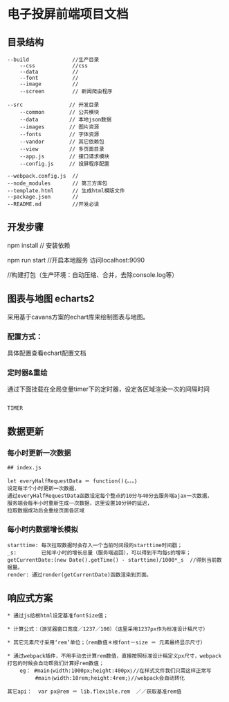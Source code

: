 # 电子投屏前端项目文档
## 目录结构
```
--build              //生产目录
	--css            //css
	--data           //
	--font           //
	--image          //
	--screen         // 新闻爬虫程序    

--src               // 开发目录
	--common        // 公共模块
	--data          // 本地json数据
	--images        // 图片资源
	--fonts         // 字体资源
	--vandor        // 其它依赖包
	--view          // 多页面目录
	--app.js        // 接口请求模块
	--config.js     // 投屏程序配置
	
--webpack.config.js  // 
--node_modules       // 第三方库包 
--template.html      // 生成html模版文件
--package.json       //
--README.md          //开发必读

```




## 开发步骤
npm install    // 安装依赖

npm run start  //开启本地服务 访问localhost:9090

  //构建打包（生产环境：自动压缩、合并，去除console.log等）


## 图表与地图 echarts2
采用基于cavans方案的echart库来绘制图表与地图。


### 配置方式：
具体配置查看echart配置文档

### 定时器&重绘

通过下面挂载在全局变量timer下的定时器，设定各区域渲染一次的间隔时间

```

TIMER

```




## 数据更新
### 每小时更新一次数据

```
## index.js

let everyHalfRequestData ＝ function()｛。。。｝
设定每半个小时更新一次数据，
通过everyHalfRequestData函数设定每个整点的10分与40分去服务端ajax一次数据，
服务端会每半小时重新生成一次数据，这里设置10分钟的延迟，
拉取数据成功后会重绘页面各区域
```

### 每小时内数据增长模拟
```
starttime: 每次拉取数据时会存入一个当前时间段的starttime时间戳；
_s: 	   已知半小时的增长总量（服务端返回），可以得到平均每s的增率；
getCurrentDate:(new Date().getTime() - starttime)/1000*_s  //得到当前数据量。
render: 通过render(getCurrentDate)函数渲染到页面。

```




## 响应式方案

```
* 通过js给根html设定基准fontSize值；

* 计算公式：（游览器窗口宽度／1237／100）（这里采用1237px作为标准设计稿尺寸）

* 其它元素尺寸采用‘rem’单位；（rem数值＊根font－size ＝ 元素最终显示尺寸）

* 通过webpack插件，不用手动去计算rem数值，直接按照标准设计稿定义px尺寸，webpack打包的时候会自动帮我们计算好rem数值； 
 	eg： #main｛width:1000px;height:400px｝//在样式文件我们只需这样正常写
		 #main｛width:10rem;height:4rem;｝//webpack会自动转化

其它api：  var px@rem ＝ lib.flexible.rem  ／／获取基准rem值


```